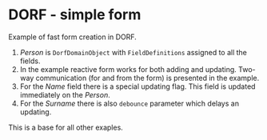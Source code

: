 # DORF - simple form
Example of fast form creation in DORF.

1. _Person_ is `DorfDomainObject` with `FieldDefinitions` assigned to all the fields. 
2. In the example reactive form works for both adding and updating. Two-way communication (for and from the form) is presented in the example.
3. For the _Name_ field there is a special updating flag. This field is updated immediately on the _Person_.
4. For the _Surname_ there is also `debounce` parameter which delays an updating.

This is a base for all other exaples.